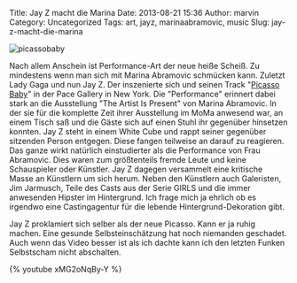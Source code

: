 Title: Jay Z macht die Marina
Date: 2013-08-21 15:36
Author: marvin
Category: Uncategorized
Tags: art, jayz, marinaabramovic, music
Slug: jay-z-macht-die-marina

![picassobaby]({filename}/images/picassobaby.jpg)

Nach allem Anschein ist Performance-Art der neue heiße Scheiß. Zu
mindestens wenn man sich mit Marina Abramovic schmücken kann. Zuletzt
Lady Gaga und nun Jay Z. Der inszenierte sich und seinen Track "[Picasso
Baby](https://en.wikipedia.org/wiki/Picasso_Baby)" in der Pace Gallery
in New York. Die "Performance" erinnert dabei stark an die Ausstellung
"The Artist Is Present" von Marina Abramovic. In der sie für die
komplette Zeit ihrer Ausstellung im MoMa anwesend war, an einem Tisch
saß und die Gäste sich auf einen Stuhl ihr gegenüber hinsetzen konnten.
Jay Z steht in einem White Cube und rappt seiner gegenüber sitzenden
Person entgegen. Diese fangen teilweise an darauf zu reagieren. Das
ganze wirkt natürlich einstudierter als die Performance von Frau
Abramovic. Dies waren zum größtenteils fremde Leute und keine
Schauspieler oder Künstler. Jay Z dagegen versammelt eine kritische
Masse an Künstlern um sich herum. Neben den Künstlern auch Galeristen,
Jim Jarmusch, Teile des Casts aus der Serie GIRLS und die immer
anwesenden Hipster im Hintergrund. Ich frage mich ja ehrlich ob es
irgendwo eine Castingagentur für die lebende Hintergrund-Dekoration
gibt.

Jay Z proklamiert sich selber als der neue Picasso. Kann er ja ruhig
machen. Eine gesunde Selbsteinschätzung hat noch niemanden geschadet.
Auch wenn das Video besser ist als ich dachte kann ich den letzten
Funken Selbstscham nicht abschalten.

{% youtube xMG2oNqBy-Y %}

